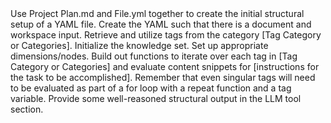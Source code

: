 <knowledge-set-instructions>
  <introduction>
    Use <project-plan>Project Plan.md</project-plan> and <file>File.yml</file> together to create the initial structural setup of a YAML file.
  </introduction>

  <steps>
    <step id="1">
      Create the YAML such that there is a document and workspace input.
    </step>
    <step id="2">
      Retrieve and utilize tags from the category <tag-category>[Tag Category or Categories]</tag-category>.
    </step>
    <step id="3">
      Initialize the knowledge set.
    </step>
    <step id="4">
      Set up appropriate dimensions/nodes.
    </step>
    <step id="5">
      Build out functions to iterate over each tag in <tag-category>[Tag Category or Categories]</tag-category> and evaluate content snippets for <task-instructions>[instructions for the task to be accomplished]</task-instructions>.
    </step>
  </steps>

  <additional-notes>
    <note>Remember that even singular tags will need to be evaluated as part of a for loop with a repeat function and a tag variable.</note>
    <note>Provide some well-reasoned structural output in the LLM tool section.</note>
  </additional-notes>
</knowledge-set-instructions>
